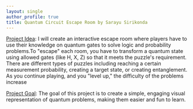 ```yaml
---
layout: single
author_profile: true
title: Quantum Circuit Escape Room by Sarayu Sirikonda
---
```


<ins>Project Idea</ins>:
I will create an interactive escape room where players have to use their knowledge on quantum gates to solve logic and probability problems.To "escape" each room, you have to transform a quantum state using allowed gates (like H, X, Z) so that it meets the puzzle's requirement. There are different types of puzzles including reaching a certain measurement probability, creating a target state, or creating entanglement. As you continue playing, and you "level up," the difficulty of the problems increase

<ins>Project Goal</ins>:
The goal of this project is to create a simple, engaging visual representation of quantum problems, making them easier and fun to learn.
